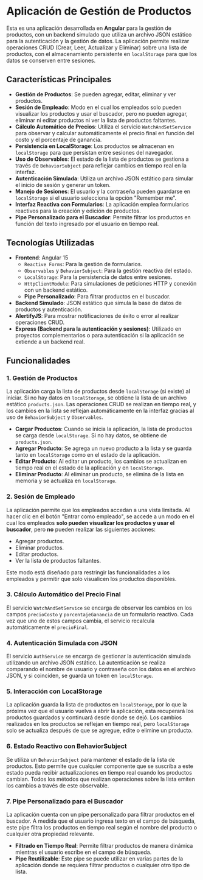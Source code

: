 # Aplicación de Gestión de Productos

Esta es una aplicación desarrollada en **Angular** para la gestión de productos, con un backend simulado que utiliza un archivo JSON estático para la autenticación y la gestión de datos. La aplicación permite realizar operaciones CRUD (Crear, Leer, Actualizar y Eliminar) sobre una lista de productos, con el almacenamiento persistente en `localStorage` para que los datos se conserven entre sesiones.

## Características Principales

- **Gestión de Productos**: Se pueden agregar, editar, eliminar y ver productos.
- **Sesión de Empleado**: Modo en el cual los empleados solo pueden visualizar los productos y usar el buscador, pero no pueden agregar, eliminar ni editar productos ni ver la lista de productos faltantes.
- **Cálculo Automático de Precios**: Utiliza el servicio `WatchAndSetService` para observar y calcular automáticamente el precio final en función del costo y el porcentaje de ganancia.
- **Persistencia en LocalStorage**: Los productos se almacenan en `localStorage` para que persistan entre sesiones del navegador.
- **Uso de Observables**: El estado de la lista de productos se gestiona a través de `BehaviorSubject` para reflejar cambios en tiempo real en la interfaz.
- **Autenticación Simulada**: Utiliza un archivo JSON estático para simular el inicio de sesión y generar un token.
- **Manejo de Sesiones**: El usuario y la contraseña pueden guardarse en `localStorage` si el usuario selecciona la opción "Remember me".
- **Interfaz Reactiva con Formularios**: La aplicación emplea formularios reactivos para la creación y edición de productos.
- **Pipe Personalizado para el Buscador**: Permite filtrar los productos en función del texto ingresado por el usuario en tiempo real.

## Tecnologías Utilizadas

- **Frontend**: Angular 15
  - `Reactive Forms`: Para la gestión de formularios.
  - `Observables` y `BehaviorSubject`: Para la gestión reactiva del estado.
  - `LocalStorage`: Para la persistencia de datos entre sesiones.
  - `HttpClientModule`: Para simulaciones de peticiones HTTP y conexión con un backend estático.
  - **Pipe Personalizado**: Para filtrar productos en el buscador.
- **Backend Simulado**: JSON estático que simula la base de datos de productos y autenticación.
- **AlertifyJS**: Para mostrar notificaciones de éxito o error al realizar operaciones CRUD.
- **Express (Backend para la autenticación y sesiones)**: Utilizado en proyectos complementarios o para autenticación si la aplicación se extiende a un backend real.


## Funcionalidades

### 1. **Gestión de Productos**

La aplicación carga la lista de productos desde `localStorage` (si existe) al iniciar. Si no hay datos en `localStorage`, se obtiene la lista de un archivo estático `products.json`. Las operaciones CRUD se realizan en tiempo real, y los cambios en la lista se reflejan automáticamente en la interfaz gracias al uso de `BehaviorSubject` y `Observables`.

- **Cargar Productos**: Cuando se inicia la aplicación, la lista de productos se carga desde `localStorage`. Si no hay datos, se obtiene de `products.json`.
- **Agregar Producto**: Se agrega un nuevo producto a la lista y se guarda tanto en `localStorage` como en el estado de la aplicación.
- **Editar Producto**: Al editar un producto, los cambios se actualizan en tiempo real en el estado de la aplicación y en `localStorage`.
- **Eliminar Producto**: Al eliminar un producto, se elimina de la lista en memoria y se actualiza en `localStorage`.

### 2. **Sesión de Empleado**

La aplicación permite que los empleados accedan a una vista limitada. Al hacer clic en el botón "Entrar como empleado", se accede a un modo en el cual los empleados **solo pueden visualizar los productos y usar el buscador**, pero **no** pueden realizar las siguientes acciones:

- Agregar productos.
- Eliminar productos.
- Editar productos.
- Ver la lista de productos faltantes.

Este modo está diseñado para restringir las funcionalidades a los empleados y permitir que solo visualicen los productos disponibles.

### 3. **Cálculo Automático del Precio Final**

El servicio `WatchAndSetService` se encarga de observar los cambios en los campos `precioCosto` y `porcentajeGanancia` de un formulario reactivo. Cada vez que uno de estos campos cambia, el servicio recalcula automáticamente el `precioFinal`.

### 4. **Autenticación Simulada con JSON**

El servicio `AuthService` se encarga de gestionar la autenticación simulada utilizando un archivo JSON estático. La autenticación se realiza comparando el nombre de usuario y contraseña con los datos en el archivo JSON, y si coinciden, se guarda un token en `localStorage`.

### 5. **Interacción con LocalStorage**

La aplicación guarda la lista de productos en `localStorage`, por lo que la próxima vez que el usuario vuelva a abrir la aplicación, esta recuperará los productos guardados y continuará desde donde se dejó. Los cambios realizados en los productos se reflejan en tiempo real, pero `localStorage` solo se actualiza después de que se agregue, edite o elimine un producto.

### 6. **Estado Reactivo con BehaviorSubject**

Se utiliza un `BehaviorSubject` para mantener el estado de la lista de productos. Esto permite que cualquier componente que se suscriba a este estado pueda recibir actualizaciones en tiempo real cuando los productos cambian. Todos los métodos que realizan operaciones sobre la lista emiten los cambios a través de este observable.

### 7. **Pipe Personalizado para el Buscador**

La aplicación cuenta con un pipe personalizado para filtrar productos en el buscador. A medida que el usuario ingresa texto en el campo de búsqueda, este pipe filtra los productos en tiempo real según el nombre del producto o cualquier otra propiedad relevante.

- **Filtrado en Tiempo Real**: Permite filtrar productos de manera dinámica mientras el usuario escribe en el campo de búsqueda.
- **Pipe Reutilizable**: Este pipe se puede utilizar en varias partes de la aplicación donde se requiera filtrar productos o cualquier otro tipo de lista.



